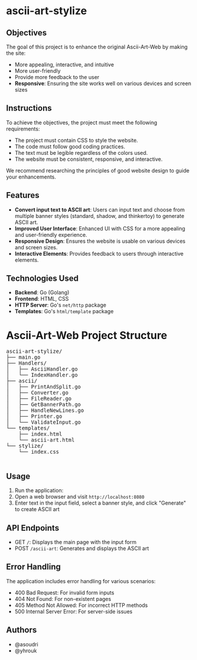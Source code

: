# ascii-art-stylize

## Objectives
The goal of this project is to enhance the original Ascii-Art-Web by making the site:
- More appealing, interactive, and intuitive
- More user-friendly
- Provide more feedback to the user
- **Responsive**: Ensuring the site works well on various devices and screen sizes

## Instructions
To achieve the objectives, the project must meet the following requirements:
- The project must contain CSS to style the website.
- The code must follow good coding practices.
- The text must be legible regardless of the colors used.
- The website must be consistent, responsive, and interactive.

We recommend researching the principles of good website design to guide your enhancements.

## Features
- **Convert input text to ASCII art**: Users can input text and choose from multiple banner styles (standard, shadow, and thinkertoy) to generate ASCII art.
- **Improved User Interface**: Enhanced UI with CSS for a more appealing and user-friendly experience.
- **Responsive Design**: Ensures the website is usable on various devices and screen sizes.
- **Interactive Elements**: Provides feedback to users through interactive elements.

## Technologies Used
- **Backend**: Go (Golang)
- **Frontend**: HTML, CSS
- **HTTP Server**: Go's `net/http` package
- **Templates**: Go's `html/template` package

<!DOCTYPE html>
<meta charset="UTF-8">
<meta name="viewport" content="width=device-width, initial-scale=1.0">
<title>Ascii-Art-Web Project Structure</title>
<style>
    pre {
        font-family: monospace;
        font-size: 14px;
    }
</style>
<body>
    <h1>Ascii-Art-Web Project Structure</h1>
    <pre>
ascii-art-stylize/
├── main.go
├── Handlers/
│   ├── AsciiHandler.go
│   └── IndexHandler.go
├── ascii/
│   ├── PrintAndSplit.go
│   ├── Converter.go
│   ├── FileReader.go
│   ├── GetBannerPath.go
│   ├── HandleNewLines.go
│   ├── Printer.go
│   └── ValidateInput.go
└── templates/
    ├── index.html
    └── ascii-art.html
└── stylize/
    └── index.css
    </pre>
</body>

## Usage
1. Run the application:
2. Open a web browser and visit `http://localhost:8080`
3. Enter text in the input field, select a banner style, and click "Generate" to create ASCII art

## API Endpoints
- GET `/`: Displays the main page with the input form
- POST `/ascii-art`: Generates and displays the ASCII art

## Error Handling
The application includes error handling for various scenarios:
- 400 Bad Request: For invalid form inputs
- 404 Not Found: For non-existent pages
- 405 Method Not Allowed: For incorrect HTTP methods
- 500 Internal Server Error: For server-side issues

## Authors
- @asoudri
- @yhrouk